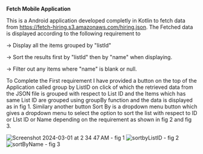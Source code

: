 **Fetch Mobile Application**

This is a Android application developed completly in Kotlin to fetch data from https://fetch-hiring.s3.amazonaws.com/hiring.json.
The Fetched data is displayed according to the following requirement to

-> Display all the items grouped by "listId"

-> Sort the results first by "listId" then by "name" when displaying.

-> Filter out any items where "name" is blank or null.


To Complete the First requirement I have provided a button on the top of the Application called group by ListID on click of which the retrieved data from the JSON file is grouped with respect to List ID and the Items which has same List ID are grouped using groupBy function and the data is displayed as in fig 1.
Similary another button Sort By is a dropdown menu button which gives a dropdown menu to select the option to sort the list with respect to ID or LIst ID or Name depending on the requirement as shown in fig 2 and fig 3.


![Screenshot 2024-03-01 at 2 34 47 AM](https://github.com/Surabhijj/Fetch-Mobile-Application/assets/73160422/ecb65968-d569-43b9-b174-d806418fa9d7) - fig 1
 ![sortbyListID](https://github.com/Surabhijj/Fetch-Mobile-Application/assets/73160422/09ffac04-d438-41cb-953e-e90b4fcff168) - fig 2
 ![sortByName](https://github.com/Surabhijj/Fetch-Mobile-Application/assets/73160422/30b032b6-28e3-42cc-b4bd-9fd284061eb4) - fig 3


